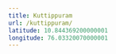 ```yaml
---
title: Kuttippuram
url: /kuttippuram/
latitude: 10.844369200000001
longitude: 76.03320070000001
---
```

